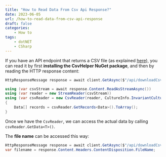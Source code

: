 ```yaml
---
title: "How to Read Data From Csv Api Response?"
date: 2023-06-05
url: /how-to-read-data-from-csv-api-response
draft: false
categories:
    - How to
tags:
    - dotNET
    - CSharp
---
```


If you have an API endpoint that returns a CSV file (as explained [here](https://notes.code4it.dev/how-to-download-data-as-csv-file/)), you can read it by first **installing the CsvHelper NuGet package**, and then by reading the HTTP response content:

```cs
HttpResponseMessage response = await client.GetAsync($"/api/downloadCsv");

using (var csvStream = await response.Content.ReadAsStreamAsync())
using (var reader = new StreamReader(csvStream))
using (var csvReader = new CsvReader(reader, CultureInfo.InvariantCulture))
{
    Data[] records = csvReader.GetRecords<Data>().ToArray();
}
```

Once we have the `CsvReader`, we can access the actual data by calling `csvReader.GetData<T>()`.

The **file name** can be accessed this way:

```cs
HttpResponseMessage response = await client.GetAsync($"/api/downloadCsv");
var filename = response.Content.Headers.ContentDisposition.FileName;
```